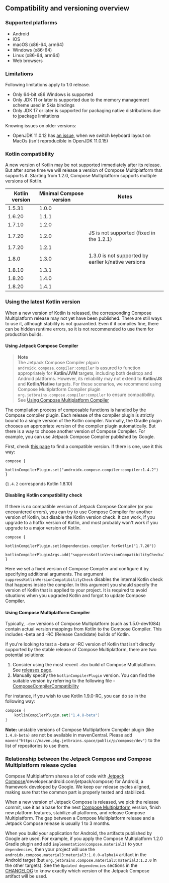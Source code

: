 ## Compatibility and versioning overview

### Supported platforms
   * Android
   * iOS
   * macOS (x86-64, arm64)
   * Windows (x86-64)
   * Linux (x86-64, arm64)
   * Web browsers

### Limitations

Following limitations apply to 1.0 release.

  * Only 64-bit x86 Windows is supported
  * Only JDK 11 or later is supported due to the memory management scheme used in Skia bindings
  * Only JDK 17 or later is supported for packaging native distributions due to jpackage limitations

Knowing issues on older versions:
- OpenJDK 11.0.12 has [an issue](https://github.com/JetBrains/compose-jb/issues/940), when we switch keyboard layout on MacOs (isn't reproducible in OpenJDK 11.0.15)
  
[comment]: <> (__SUPPORTED_GRADLE_VERSIONS__)

### Kotlin compatibility

A new version of Kotlin may be not supported immediately after its release. But after some time we will release a version of Compose Multiplatform
that supports it.
Starting from 1.2.0, Compose Multiplatform supports multiple versions of Kotlin.

Kotlin version | Minimal Compose version | Notes
--- | --- | ---
1.5.31 | 1.0.0
1.6.20 | 1.1.1
1.7.10 | 1.2.0
1.7.20 | 1.2.0 | JS is not supported (fixed in the 1.2.1)
1.7.20 | 1.2.1
1.8.0  | 1.3.0 | 1.3.0 is not supported by earlier k/native versions
1.8.10 | 1.3.1
1.8.20 | 1.4.0
1.8.20 | 1.4.1

### Using the latest Kotlin version 

When a new version of Kotlin is released, the corresponding Compose Multiplatform release may not yet have been published. There are still ways to use it, although stability is not guarantied. Even if it compiles fine, there can be hidden runtime errors, so it is not recommended to use them for production builds.

#### Using Jetpack Compose Compiler

> **Note**   
> The Jetpack Compose Compiler plguin `androidx.compose.compiler:compiler` is assured to function appropriately for **Kotlin/JVM** targets, including both desktop and Android platforms. However, its reliability may not extend to **Kotlin/JS** and **Kotlin/Native** targets. For these scenarios, we recommend using Compose Multiplatform Compiler plugin `org.jetbrains.compose.compiler:compiler` to ensure compatibility. See [Using Compose Multiplatform Compiler](#using-compose-multiplatform-compiler)

The compilation process of composable functions is handled by the Compose compiler plugin. Each release of the compiler plugin is strictly bound to a single version of the Kotlin compiler. Normally, the Gradle plugin chooses an appropriate version of the compiler plugin automatically. But there is a way to choose another version of Compose Compiler. For example, you can use Jetpack Compose Compiler published by Google.

First, check [this page](https://developer.android.com/jetpack/androidx/releases/compose-kotlin#pre-release_kotlin_compatibility) to find a compatible version. If there is one, use it this way:
```
compose {
    kotlinCompilerPlugin.set("androidx.compose.compiler:compiler:1.4.2")
}
```
(`1.4.2` corresponds Kotlin 1.8.10)


#### Disabling Kotlin compatibility check

If there is no compatible version of Jetpack Compose Compiler (or you encountered errors), you can try to use Compose Compiler for another version of Kotlin, but disable the Kotlin version check. It can work, if you upgrade to a hotfix version of Kotlin, and most probably won't work if you upgrade to a major version of Kotlin.

```
compose {
    kotlinCompilerPlugin.set(dependencies.compiler.forKotlin("1.7.20"))
    kotlinCompilerPluginArgs.add("suppressKotlinVersionCompatibilityCheck=1.7.21")
}
```

Here we set a fixed version of Compose Compiler and configure it by specifying additional arguments. The argument `suppressKotlinVersionCompatibilityCheck` disables the internal Kotlin check that happens inside the compiler. In this argument you should specify the version of Kotlin that is applied to your project. It is required to avoid situations when you upgraded Kotlin and forgot to update Compose Compiler.

#### Using Compose Multiplatform Compiler

Typically, `-dev` versions of Compose Multiplatform (such as 1.5.0-dev1084) contain actual version mappings from Kotlin to the Compose Compiler. This includes -beta and -RC (Release Candidate) builds of Kotlin.

If you're looking to test a -beta or -RC version of Kotlin that isn't directly supported by the stable release of Compose Multiplatform, there are two potential solutions:

1) Consider using the most recent `-dev` build of Compose Multiplatform. See [releases page](https://github.com/JetBrains/compose-multiplatform/releases).
2) Manually specify the `kotlinCompilerPlugin` version. You can find the suitable version by referring to the following file - [ComposeCompilerCompatibility](https://github.com/JetBrains/compose-multiplatform/blob/master/gradle-plugins/compose/src/main/kotlin/org/jetbrains/compose/ComposeCompilerCompatibility.kt#L7)

For instance, if you wish to use Kotlin 1.9.0-RC, you can do so in the following way:

```kotlin
compose {
    kotlinCompilerPlugin.set("1.4.8-beta")
}
```

**Note:** unstable versions of Compose Multiplatform Compiler plugin (like `1.4.8-beta)` are not be available in mavenCentral. Please add `maven("https://maven.pkg.jetbrains.space/public/p/compose/dev")` to the list of repositories to use them. 

### Relationship between the Jetpack Compose and Compose Multiplatform release cycles

Compose Multiplatform shares a lot of code with [Jetpack Compose](https:/)/developer.android.com/jetpack/compose) for Android, a framework developed by Google.
We keep our release cycles aligned, making sure that the common part is properly tested and stabilized.

When a new version of Jetpack Compose is released, we pick the release commit, use it as a base for the next [Compose Multiplatform](https://github.com/JetBrains/androidx) version, finish new platform features, stabilize all platforms, and release Compose Multiplatform.
The gap between a Compose Multiplatform release and a Jetpack Compose release is usually 1 to 3 months.

When you build your application for Android, the artifacts published by Google are used. For example, if you apply the Compose Multiplatform 1.2.0 Gradle plugin and add `implementation(compose.material3)` to your `dependencies`, then your project will use the `androidx.compose.material3:material3:1.0.0-alpha14` artifact in the Android target (but `org.jetbrains.compose.material3:material3:1.2.0` in the other targets). See the `Updated dependencies` sections in the [CHANGELOG](https://github.com/JetBrains/compose-jb/blob/master/CHANGELOG.md) to know exactly which version of the Jetpack Compose artifact will be used.
